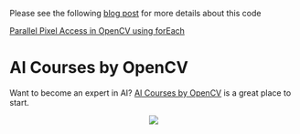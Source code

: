 Please see the following
[blog post](https://www.learnopencv.com/parallel-pixel-access-in-opencv-using-foreach/)
for more details about this code

[Parallel Pixel Access in OpenCV using forEach](https://www.learnopencv.com/parallel-pixel-access-in-opencv-using-foreach/)

# AI Courses by OpenCV

Want to become an expert in AI?
[AI Courses by OpenCV](https://opencv.org/courses/) is a great place to start.

<a href="https://opencv.org/courses/">
<p align="center"> 
<img src="https://www.learnopencv.com/wp-content/uploads/2020/04/AI-Courses-By-OpenCV-Github.png">
</p>
</a>
